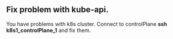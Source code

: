 ## Fix problem with kube-api.

You have problems with k8s cluster. 
Connect to controlPlane  **ssh  k8s1_controlPlane_1** and fix them.
